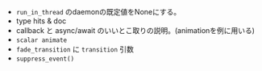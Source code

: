- `run_in_thread` のdaemonの既定値をNoneにする。
- type hits & doc
- callback と async/await のいいとこ取りの説明。(animationを例に用いる)
- `scalar animate`
- `fade_transition` に `transition` 引数
- `suppress_event()`
